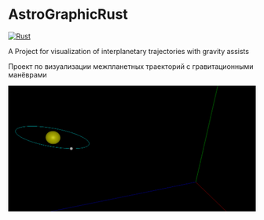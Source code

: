 # AstroGraphicRust

[![Rust](https://github.com/Graph-Donte-Crypto/AstroGraphicRust/workflows/Rust/badge.svg)](https://github.com/Graph-Donte-Crypto/AstroGraphicRust/actions?query=workflow%3ARust)

A Project for visualization of interplanetary trajectories with gravity assists

Проект по визуализации межпланетных траекторий с гравитационными манёврами

![alt text](https://github.com/Graph-Donte-Crypto/AstroGraphicRust/blob/master/images/AstroGraphicRust_Example1.png?raw=true)
